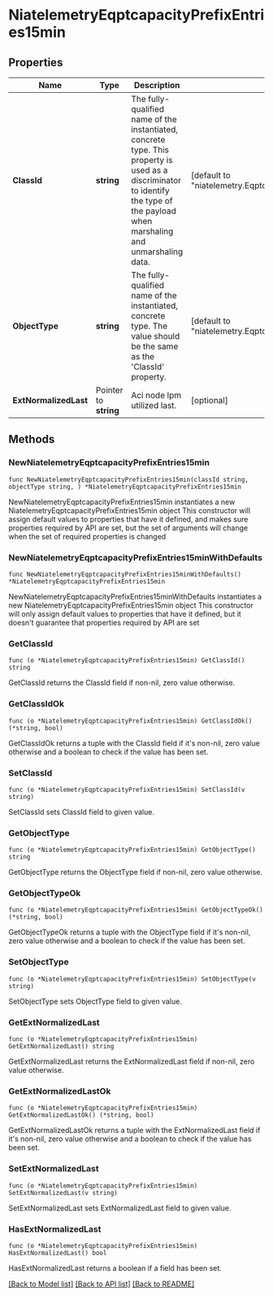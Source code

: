 # NiatelemetryEqptcapacityPrefixEntries15min

## Properties

Name | Type | Description | Notes
------------ | ------------- | ------------- | -------------
**ClassId** | **string** | The fully-qualified name of the instantiated, concrete type. This property is used as a discriminator to identify the type of the payload when marshaling and unmarshaling data. | [default to "niatelemetry.EqptcapacityPrefixEntries15min"]
**ObjectType** | **string** | The fully-qualified name of the instantiated, concrete type. The value should be the same as the &#39;ClassId&#39; property. | [default to "niatelemetry.EqptcapacityPrefixEntries15min"]
**ExtNormalizedLast** | Pointer to **string** | Aci node lpm utilized last. | [optional] 

## Methods

### NewNiatelemetryEqptcapacityPrefixEntries15min

`func NewNiatelemetryEqptcapacityPrefixEntries15min(classId string, objectType string, ) *NiatelemetryEqptcapacityPrefixEntries15min`

NewNiatelemetryEqptcapacityPrefixEntries15min instantiates a new NiatelemetryEqptcapacityPrefixEntries15min object
This constructor will assign default values to properties that have it defined,
and makes sure properties required by API are set, but the set of arguments
will change when the set of required properties is changed

### NewNiatelemetryEqptcapacityPrefixEntries15minWithDefaults

`func NewNiatelemetryEqptcapacityPrefixEntries15minWithDefaults() *NiatelemetryEqptcapacityPrefixEntries15min`

NewNiatelemetryEqptcapacityPrefixEntries15minWithDefaults instantiates a new NiatelemetryEqptcapacityPrefixEntries15min object
This constructor will only assign default values to properties that have it defined,
but it doesn't guarantee that properties required by API are set

### GetClassId

`func (o *NiatelemetryEqptcapacityPrefixEntries15min) GetClassId() string`

GetClassId returns the ClassId field if non-nil, zero value otherwise.

### GetClassIdOk

`func (o *NiatelemetryEqptcapacityPrefixEntries15min) GetClassIdOk() (*string, bool)`

GetClassIdOk returns a tuple with the ClassId field if it's non-nil, zero value otherwise
and a boolean to check if the value has been set.

### SetClassId

`func (o *NiatelemetryEqptcapacityPrefixEntries15min) SetClassId(v string)`

SetClassId sets ClassId field to given value.


### GetObjectType

`func (o *NiatelemetryEqptcapacityPrefixEntries15min) GetObjectType() string`

GetObjectType returns the ObjectType field if non-nil, zero value otherwise.

### GetObjectTypeOk

`func (o *NiatelemetryEqptcapacityPrefixEntries15min) GetObjectTypeOk() (*string, bool)`

GetObjectTypeOk returns a tuple with the ObjectType field if it's non-nil, zero value otherwise
and a boolean to check if the value has been set.

### SetObjectType

`func (o *NiatelemetryEqptcapacityPrefixEntries15min) SetObjectType(v string)`

SetObjectType sets ObjectType field to given value.


### GetExtNormalizedLast

`func (o *NiatelemetryEqptcapacityPrefixEntries15min) GetExtNormalizedLast() string`

GetExtNormalizedLast returns the ExtNormalizedLast field if non-nil, zero value otherwise.

### GetExtNormalizedLastOk

`func (o *NiatelemetryEqptcapacityPrefixEntries15min) GetExtNormalizedLastOk() (*string, bool)`

GetExtNormalizedLastOk returns a tuple with the ExtNormalizedLast field if it's non-nil, zero value otherwise
and a boolean to check if the value has been set.

### SetExtNormalizedLast

`func (o *NiatelemetryEqptcapacityPrefixEntries15min) SetExtNormalizedLast(v string)`

SetExtNormalizedLast sets ExtNormalizedLast field to given value.

### HasExtNormalizedLast

`func (o *NiatelemetryEqptcapacityPrefixEntries15min) HasExtNormalizedLast() bool`

HasExtNormalizedLast returns a boolean if a field has been set.


[[Back to Model list]](../README.md#documentation-for-models) [[Back to API list]](../README.md#documentation-for-api-endpoints) [[Back to README]](../README.md)


